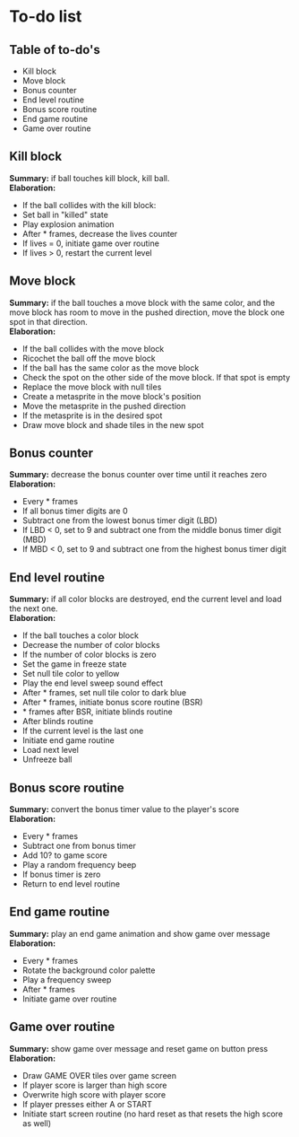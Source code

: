 # To-do list

## Table of to-do's
- Kill block
- Move block
- Bonus counter
- End level routine
- Bonus score routine
- End game routine
- Game over routine

## Kill block
**Summary:** if ball touches kill block, kill ball.  
**Elaboration:**
- If the ball collides with the kill block:
- Set ball in "killed" state
- Play explosion animation
- After * frames, decrease the lives counter
- If lives = 0, initiate game over routine
- If lives > 0, restart the current level

## Move block
**Summary:** if the ball touches a move block with the same color, and the move block has room to move in the pushed direction, move the block one spot in that direction.  
**Elaboration:**
- If the ball collides with the move block
- Ricochet the ball off the move block
- If the ball has the same color as the move block
- Check the spot on the other side of the move block. If that spot is empty
- Replace the move block with null tiles
- Create a metasprite in the move block's position
- Move the metasprite in the pushed direction
- If the metasprite is in the desired spot
- Draw move block and shade tiles in the new spot

## Bonus counter
**Summary:** decrease the bonus counter over time until it reaches zero  
**Elaboration:**
- Every * frames
- If all bonus timer digits are 0
- Subtract one from the lowest bonus timer digit (LBD)
- If LBD < 0, set to 9 and subtract one from the middle bonus timer digit (MBD)
- If MBD < 0, set to 9 and subtract one from the highest bonus timer digit

## End level routine
**Summary:** if all color blocks are destroyed, end the current level and load the next one.  
**Elaboration:**
- If the ball touches a color block
- Decrease the number of color blocks
- If the number of color blocks is zero
- Set the game in freeze state
- Set null tile color to yellow
- Play the end level sweep sound effect
- After * frames, set null tile color to dark blue
- After * frames, initiate bonus score routine (BSR)
- \* frames after BSR, initiate blinds routine
- After blinds routine
- If the current level is the last one
- Initiate end game routine
- Load next level
- Unfreeze ball

## Bonus score routine
**Summary:** convert the bonus timer value to the player's score  
**Elaboration:**
- Every * frames
- Subtract one from bonus timer
- Add 10? to game score
- Play a random frequency beep
- If bonus timer is zero
- Return to end level routine

## End game routine
**Summary:** play an end game animation and show game over message  
**Elaboration:**
- Every * frames
- Rotate the background color palette
- Play a frequency sweep
- After * frames
- Initiate game over routine

## Game over routine
**Summary:** show game over message and reset game on button press  
**Elaboration:**
- Draw GAME OVER tiles over game screen
- If player score is larger than high score
- Overwrite high score with player score
- If player presses either A or START
- Initiate start screen routine (no hard reset as that resets the high score as well)
